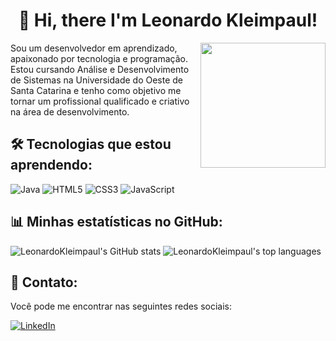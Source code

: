 <h1 align="center">👋 Hi, there I'm Leonardo Kleimpaul!</h1>

<img src="https://media.giphy.com/media/26tn33aiTi1jkl6H6/giphy.gif" width="200" align="right">

Sou um desenvolvedor em aprendizado, apaixonado por tecnologia e programação. Estou cursando Análise e Desenvolvimento de Sistemas na Universidade do Oeste de Santa Catarina e tenho como objetivo me tornar um profissional qualificado e criativo na área de desenvolvimento.

## 🛠 Tecnologias que estou aprendendo:

<p align="left">
  <img src="https://img.shields.io/badge/Java-ED8B00?style=for-the-badge&logo=java&logoColor=white" alt="Java">
  <img src="https://img.shields.io/badge/HTML5-E34F26?style=for-the-badge&logo=html5&logoColor=white" alt="HTML5">
  <img src="https://img.shields.io/badge/CSS3-1572B6?style=for-the-badge&logo=css3&logoColor=white" alt="CSS3">
  <img src="https://img.shields.io/badge/JavaScript-F7DF1E?style=for-the-badge&logo=javascript&logoColor=black" alt="JavaScript">
</p>


## 📊 Minhas estatísticas no GitHub:

<p align="left">
  <img src="https://github-readme-stats.vercel.app/api?username=LeonardoKleimpaul&show_icons=true&theme=tokyonight" alt="LeonardoKleimpaul's GitHub stats">
  <img src="https://github-readme-stats.vercel.app/api/top-langs/?username=LeonardoKleimpaul&layout=compact&theme=tokyonight" alt="LeonardoKleimpaul's top languages">
</p>

## 📱 Contato:

Você pode me encontrar nas seguintes redes sociais:

<p align="left">
  <a href="https://www.linkedin.com/in/leonardo-kleimpaul/" target="_blank"><img src="https://img.shields.io/badge/LinkedIn-0077B5?style=for-the-badge&logo=linkedin&logoColor=white" alt="LinkedIn"></a>
</p>
